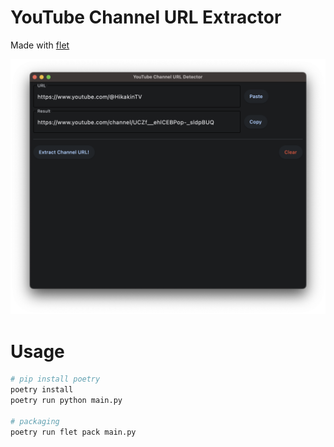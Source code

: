 # YouTube Channel URL Extractor

Made with [flet](https://github.com/flet-dev/flet)


![screenshot](./assets/image.png)

# Usage

```sh
# pip install poetry
poetry install
poetry run python main.py

# packaging
poetry run flet pack main.py
```